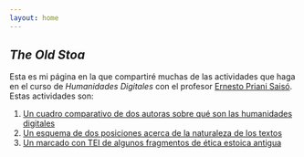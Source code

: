 ```yaml
---
layout: home
---
```

## _The Old Stoa_

Esta es mi página en la que compartiré muchas de las actividades que haga en el curso de _Humanidades Digitales_ con el profesor [Ernesto Priani Saisó](https://github.com/ficino2021). Estas actividades son:

1. [Un cuadro comparativo de dos autoras sobre qué son las humanidades digitales](https://vc-lilschemer.github.io/The-old-Stoa/qu%C3%A9%20son%20las%20humanidades%20digitales.html)
2. [Un esquema de dos posiciones acerca de la naturaleza de los textos](https://vc-lilschemer.github.io/The-old-Stoa/Naturaleza%20de%20los%20textos.html)
3. [Un marcado con TEI de algunos fragmentos de ética estoica antigua](https://vc-lilschemer.github.io/The-old-Stoa/Corpus%20de%20filosof%C3%ADa%20fragmentaria.html)
